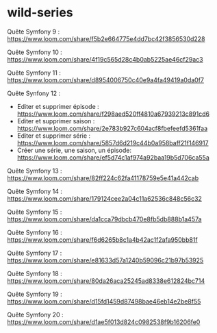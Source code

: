 # wild-series

Quête Symfony 9 : https://www.loom.com/share/f5b2e664775e4dd7bc42f3856530d228

Quête Symfony 10 : https://www.loom.com/share/4f19c565d28c4b0ab5225ae46cf29ac3

Quête Symfony 11 : https://www.loom.com/share/d8954006750c40e9a4fa49419a0da0f7

Quête Synfony 12 : 

 - Editer et supprimer épisode : https://www.loom.com/share/f298aed520ff4810a67939213c891cd6
 - Editer et supprimer saison : https://www.loom.com/share/2e783b927c604acf8fbefeefd5361faa
 - Editer et supprimer série : https://www.loom.com/share/5857d6d219c44b0a958baff21f146917
 - Créer une série, une saison, un épisode: https://www.loom.com/share/ef5d74c1af974a92baa19b5d706ca55a

Quête Symfony 13 : https://www.loom.com/share/82ff224c62fa41178759e5e41a442cab

Quête Symfony 14 : https://www.loom.com/share/179124cee2a04c11a62536c848c56c32

Quête Symfony 15 : https://www.loom.com/share/da1cca79dbcb470e8fb5db888b1a457a

Quête Symfony 16 : https://www.loom.com/share/f6d6265b8c1a4b42ac1f2afa950bb81f

Quête Symfony 17 : https://www.loom.com/share/e81633d57a1240b59096c21b97b53925

Quête Symfony 18 : https://www.loom.com/share/80da26aca25245ad8338e612824bc714

Quête Symfony 19 : https://www.loom.com/share/d15fd1459d87498bae46eb14e2be8f55

Quête Symfony 20 : https://www.loom.com/share/d1ae5f013d824c0982538f9b16206fe0
